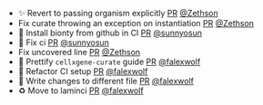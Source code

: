 - ✨ Revert to passing organism explicitly [PR](https://github.com/laminlabs/cellxgene-lamin/pull/75) [@Zethson](https://github.com/Zethson)
- Fix curate throwing an exception on instantiation [PR](https://github.com/laminlabs/cellxgene-lamin/pull/72) [@Zethson](https://github.com/Zethson)
- 💚 Install bionty from github in CI [PR](https://github.com/laminlabs/cellxgene-lamin/pull/74) [@sunnyosun](https://github.com/sunnyosun)
- 💚 Fix ci [PR](https://github.com/laminlabs/cellxgene-lamin/pull/73) [@sunnyosun](https://github.com/sunnyosun)
- Fix uncovered line [PR](https://github.com/laminlabs/cellxgene-lamin/pull/71) [@Zethson](https://github.com/Zethson)
- 📝 Prettify `cellxgene-curate` guide [PR](https://github.com/laminlabs/cellxgene-lamin/pull/68) [@falexwolf](https://github.com/falexwolf)
- 👷 Refactor CI setup [PR](https://github.com/laminlabs/cellxgene-lamin/pull/70) [@falexwolf](https://github.com/falexwolf)
- 👷 Write changes to different file [PR](https://github.com/laminlabs/lamin-mlops/pull/17) [@falexwolf](https://github.com/falexwolf)
- ♻️ Move to laminci [PR](https://github.com/laminlabs/lamin-mlops/pull/15) [@falexwolf](https://github.com/falexwolf)
